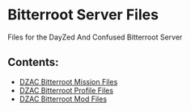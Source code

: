 <!-- ======================================== template-index.md Start ======================================== -->


<!-- ------------------------------ Intro Start ------------------------------ -->

# Bitterroot Server Files

Files for the DayZed And Confused Bitterroot Server

<!-- ------------------------------ Intro End ------------------------------ -->


<!-- ------------------------------ Overview Start ------------------------------ -->

## Contents: 

- [DZAC Bitterroot Mission Files](https://github.com/DayZedAndConfused762/DayZedAndConfusedServer/tree/main/Bitterroot/empty.Bitterroot)
- [DZAC Bitterroot Profile Files](https://github.com/DayZedAndConfused762/DayZedAndConfusedServer/tree/main/Bitterroot/profiles)
- [DZAC Bitterroot Mod Files](https://github.com/DayZedAndConfused762/DayZedAndConfusedServer/tree/main/Bitterroot/Mod%20Files)

<!-- ------------------------------ Overview End ------------------------------ -->


<!-- ------------------------------ Section Start ------------------------------ 

## Section name

* [File Name](template-index.md) Description of file
* [File Name](template-index.md) Description of file

- ------------------------------ Section End ------------------------------ -->


<!-- ------------------------------ Outro Start ------------------------------ -->

<!-- ------------------------------ Outro End ------------------------------ -->


<!-- ======================================== template-index.md Start ======================================== -->

